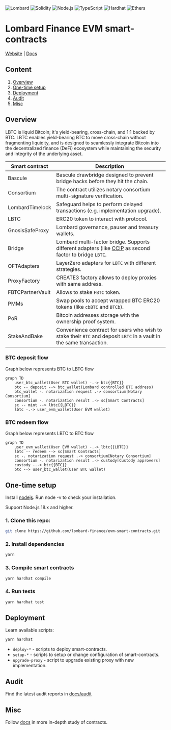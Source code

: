 <div>
    <img alt="Lombard" src="https://img.shields.io/badge/v2-version?label=Lombard&labelColor=62C9B9&color=white"/>
    <img alt="Solidity" src="https://img.shields.io/badge/0.8.24-solidity-purple">
    <img alt="Node.js" src="https://img.shields.io/badge/>=18-node.js-green">
    <img alt="TypeScript" src="https://img.shields.io/badge/>=4.5.0-typescript-blue">
    <img alt="Hardhat" src="https://img.shields.io/badge/^2.22.12-hardhat-yellow">
    <img alt="Ethers" src="https://img.shields.io/badge/^6.4.0-ethers-darkblue">
</div>

# Lombard Finance EVM smart-contracts
[Website](https://www.lombard.finance/) | [Docs](https://docs.lombard.finance/)

## Content
1. [Overview](https://github.com/lombard-finance/evm-smart-contracts?tab=readme-ov-file#overview)
2. [One-time setup](https://github.com/lombard-finance/evm-smart-contracts?tab=readme-ov-file#one-time-setup)
3. [Deployment](https://github.com/lombard-finance/evm-smart-contracts?tab=readme-ov-file#deployment)
4. [Audit](https://github.com/lombard-finance/evm-smart-contracts?tab=readme-ov-file#audit)
5. [Misc](https://github.com/lombard-finance/evm-smart-contracts?tab=readme-ov-file#misc)

## Overview
LBTC is liquid Bitcoin; it's yield-bearing, cross-chain, and 1:1 backed by BTC. LBTC enables yield-bearing BTC to move cross-chain without fragmenting liquidity, and is designed to seamlessly integrate Bitcoin into the decentralized finance (DeFi) ecosystem while maintaining the security and integrity of the underlying asset.

| Smart contract   | Description                                                                                                                            |
|------------------|----------------------------------------------------------------------------------------------------------------------------------------|
| Bascule          | Bascule drawbridge designed to prevent bridge hacks before they hit the chain.                                                         |
| Consortium       | The contract utilizes notary consortium multi-signature verification.                                                                  |
| LombardTimelock  | Safeguard helps to perform delayed transactions (e.g. implementation upgrade).                                                         |
| LBTC             | ERC20 token to interact with protocol.                                                                                                 |
| GnosisSafeProxy  | Lombard governance, pauser and treasury wallets.                                                                                       |      
| Bridge           | Lombard multi-factor bridge. Supports different adapters (like [CCIP](https://docs.chain.link/ccip) as second factor to bridge `LBTC`. |
| OFTAdapters      | LayerZero adapters for `LBTC` with different strategies.                                                                               |
| ProxyFactory     | CREATE3 factory allows to deploy proxies with same address.                                                                            |
| FBTCPartnerVault | Allows to stake `FBTC` token.                                                                                                          |
| PMMs             | Swap pools to accept wrapped BTC ERC20 tokens (like `cbBTC` and `BTCb`).                                                               |
| PoR              | Bitcoin addresses storage with the ownership proof system.                                                                             |
| StakeAndBake     | Convenience contract for users who wish to stake their `BTC` and deposit `LBTC` in a vault in the same transaction.                    |


### BTC deposit flow
Graph below represents BTC to LBTC flow

```mermaid
graph TD
    user_btc_wallet(User BTC wallet) -.-> btc{{BTC}}
    btc -- deposit --> btc_wallet(Lombard controlled BTC address)
    btc_wallet -. notarization request .-> consortium[Notary Consortium]
    consortium -. notarization result .-> sc[Smart Contracts]
    sc -- mint --> lbtc{{LBTC}}
    lbtc -.-> user_evm_wallet(User EVM wallet)
```

### BTC redeem flow
Graph below represents LBTC to BTC flow
```mermaid
graph TD
    user_evm_wallet(User EVM wallet) -.-> lbtc{{LBTC}}
    lbtc -- redeem --> sc[Smart Contracts]
    sc -. notarization request .-> consortium[Notary Consortium]
    consortium -. notarization result .-> custody[Custody approvers]
    custody -.-> btc{{BTC}}
    btc --> user_btc_wallet(User BTC wallet)
```

## One-time setup

Install [nodejs](https://nodejs.org/en/download/package-manager). Run node -v to check your installation.

Support Node.js 18.x and higher.

### 1. Clone this repo:
```bash
git clone https://github.com/lombard-finance/evm-smart-contracts.git
```
### 2. Install dependencies
```bash
yarn
```

### 3. Compile smart contracts

```bash
yarn hardhat compile
```

### 4. Run tests

```bash
yarn hardhat test
```

## Deployment

Learn available scripts:
```bash
yarn hardhat
```

* `deploy-*` - scripts to deploy smart-contracts.
* `setup-*` - scripts to setup or change configuration of smart-contracts.
* `upgrade-proxy` - script to upgrade existing proxy with new implementation.

## Audit

Find the latest audit reports in [docs/audit](https://github.com/lombard-finance/evm-smart-contracts/tree/main/docs/audit)

## Misc

Follow [docs](https://github.com/lombard-finance/evm-smart-contracts/tree/main/docs) in more in-depth study of contracts.